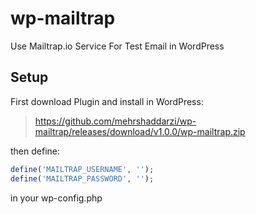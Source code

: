 # wp-mailtrap
Use Mailtrap.io Service For Test Email in WordPress

## Setup

First download Plugin and install in WordPress:

> https://github.com/mehrshaddarzi/wp-mailtrap/releases/download/v1.0.0/wp-mailtrap.zip

then define:

```php
define('MAILTRAP_USERNAME', '');
define('MAILTRAP_PASSWORD', '');
```

in your wp-config.php
